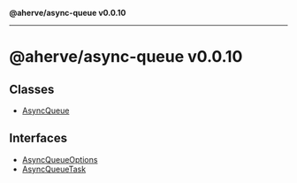 **@aherve/async-queue v0.0.10**

***

# @aherve/async-queue v0.0.10

## Classes

- [AsyncQueue](classes/AsyncQueue.md)

## Interfaces

- [AsyncQueueOptions](interfaces/AsyncQueueOptions.md)
- [AsyncQueueTask](interfaces/AsyncQueueTask.md)
